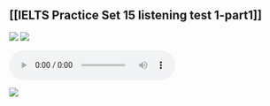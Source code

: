 
## [[IELTS Practice Set 15 listening test 1-part1]]
![](https://res.cloudinary.com/dqfpwqvpe/image/upload/v1748235681/m2btc9l4bkrhbfeuxbfx.png)
![](https://res.cloudinary.com/dqfpwqvpe/image/upload/v1748235685/wjfu04ykned1vvsz9cpw.png)

<audio src="https://res.cloudinary.com/dqfpwqvpe/video/upload/v1748238810/oocn6bozt6bkei2tjvlk.m4a" controls></audio>

![](https://res.cloudinary.com/dqfpwqvpe/image/upload/v1748238857/fvlbctt3wagz0xig2ltq.png)
